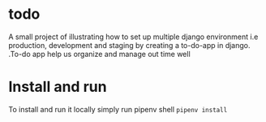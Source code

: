 # todo
A small project of illustrating how to set up multiple django environment i.e production, development and staging by
creating a to-do-app in django.
.To-do app help us organize and manage out time well
# Install and run
To install and run it locally simply run
 pipenv shell
`pipenv install`
